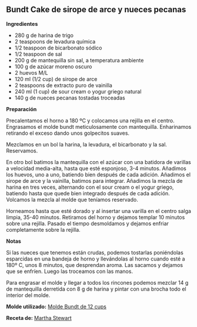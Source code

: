 ## Bundt Cake de sirope de arce y nueces pecanas

**Ingredientes**

- 280 g de harina de trigo
- 2 teaspoons de levadura química
- 1/2 teaspoon de bicarbonato sódico
- 1/2 teaspoon de sal
- 200 g de mantequilla sin sal, a temperatura ambiente
- 100 g de azúcar moreno oscuro
- 2 huevos M/L
- 120 ml (1/2 cup) de sirope de arce
- 2 teaspoons de extracto puro de vainilla
- 240 ml (1 cup) de sour cream o yogur griego natural
- 140 g de nueces pecanas tostadas troceadas

**Preparación**

Precalentamos el horno a 180 ºC y colocamos una rejilla en el centro. Engrasamos el molde bundt meticulosamente con mantequilla. Enharinamos retirando el exceso dando unos golpecitos suaves.

Mezclamos en un bol la harina, la levadura, el bicarbonato y la sal. Reservamos.

En otro bol batimos la mantequilla con el azúcar con una batidora de varillas a velocidad media-alta, hasta que esté esponjoso, 3-4 minutos. Añadimos los huevos, uno a uno, batiendo bien después de cada adición. Añadimos el sirope de arce y la vainilla, batimos para integrar. Añadimos la mezcla de harina en tres veces, alternando con el sour cream o el yogur griego, batiendo hasta que quede bien integrado después de cada adición. Volcamos la mezcla al molde que teníamos reservado.

Horneamos hasta que esté dorado y al insertar una varilla en el centro salga limpia, 35-40 minutos. Retiramos del horno y dejamos templar 10 minutos sobre una rejilla. Pasado el tiempo desmoldamos y dejamos enfriar completamente sobre la rejilla.

**Notas**

Si las nueces que tenemos están crudas, podemos tostarlas poniéndolas esparcidas en una bandeja de horno y llevándolas al horno cuando esté a 180º C, unos 8 minutos, que desprendan aroma. Las sacamos y dejamos que se enfríen. Luego las troceamos con las manos.

Para engrasar el molde y llegar a todos los rincones podemos mezclar 14 g de mantequilla derretida con 8 g de harina y pintar con una brocha todo el interior del molde. 

**Molde utilizado:** [Molde Bundt de 12 cups](../../moldes-y-utensilios.md)

**Receta de:** [Martha Stewart](https://www.marthastewart.com/318085/maple-bundt-cake#Bundt%20Cake%20Recipes|/274977/bundt-cake-recipes/@center/276954/great-cake-recipes|318085)
